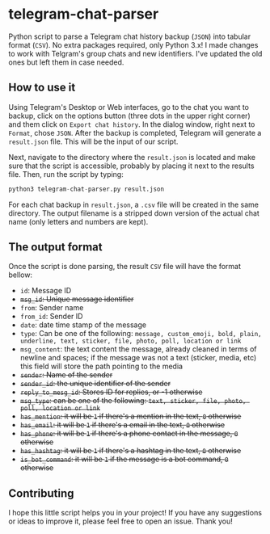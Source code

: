 
# telegram-chat-parser

Python script to parse a Telegram chat history backup (`JSON`) into tabular format (`CSV`). No extra packages required, only Python 3.x!
I made changes to work with Telgram's group chats and new identifiers. I've updated the old ones but left them in case needed.

## How to use it

Using Telegram's Desktop or Web interfaces, go to the chat you want to backup, click on the options button (three dots in the upper right corner) and them click on `Export chat history`. In the dialog window, right next to `Format`, chose `JSON`. After the backup is completed, Telegram will generate a `result.json` file. This will be the input of our script.

Next, navigate to the directory where the `result.json` is located and make sure that the script is accessible, probably by placing it next to the results file. Then, run the script by typing:

```python
python3 telegram-chat-parser.py result.json
```

For each chat backup in `result.json`, a `.csv` file will be created in the same directory. The output filename is a stripped down version of the actual chat name (only letters and numbers are kept).

## The output format

Once the script is done parsing, the result `CSV` file will have the format bellow:

 - `id`: Message ID
 - ~~`msg_id`: Unique message identifier~~
 - `from`: Sender name
 - `from_id`: Sender ID
 - `date`: date time stamp of the message
 - `type`: Can be one of the following: `message, custom_emoji, bold, plain, underline, text, sticker, file, photo, poll, location or link`
 - `msg_content`: the text content the message, already cleaned in terms of newline and spaces; if the message was not a text (sticker, media, etc) this field will store the path pointing to the media
 - ~~`sender`: Name of the sender~~
 - ~~`sender_id`: the unique identifier of the sender~~
 - ~~`reply_to_mesg_id`: Stores ID for replies, or -1 otherwise~~
 - ~~`msg_type`: can be one of the following: `text, sticker, file, photo, poll, location or link`~~
 - ~~`has_mention`: it will be `1` if there's a mention in the text, `0` otherwise~~
 - ~~`has_email`: it will be `1` if there's a email in the text, `0` otherwise~~
 - ~~`has_phone`: it will be `1` if there's a phone contact in the message, `0` otherwise~~
 - ~~`has_hashtag`: it will be `1` if there's a hashtag in the text, `0` otherwise~~
 - ~~`is_bot_command`: it will be `1` if the message is a bot command, `0` otherwise~~

## Contributing

I hope this little script helps you in your project! If you have any suggestions or ideas to improve it, please feel free to open an issue. Thank you!
